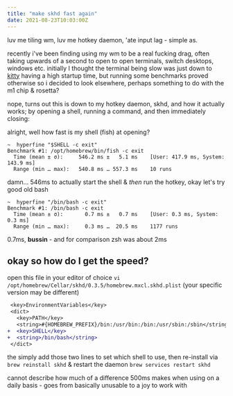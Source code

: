 ```yaml
---
title: "make skhd fast again"
date: 2021-08-23T10:03:00Z
---
```


luv me tiling wm, luv me hotkey daemon, 'ate input lag - simple as.

recently i've been finding using my wm to be a real fucking drag,
often taking upwards of a second to open to open terminals, switch desktops, windows etc.
initially I thought the terminal being slow was just down to [kitty](https://github.com/kovidgoyal/kitty)
having a high startup time, but running some benchmarks proved otherwise so i
decided to look elsewhere, perhaps something to do with the m1 chip & rosetta?

nope, turns out this is down to my hotkey daemon, skhd, and how it actually works; by opening a shell,
running a command, and then immediately closing:

alright, well how fast is my shell (fish) at opening?

```shell
~  hyperfine "$SHELL -c exit"
Benchmark #1: /opt/homebrew/bin/fish -c exit
  Time (mean ± σ):     546.2 ms ±   5.1 ms    [User: 417.9 ms, System: 143.9 ms]
  Range (min … max):   540.8 ms … 557.3 ms    10 runs
```

damn... 546ms to actually start the shell & _then_ run the hotkey, okay let's try
good old bash

```shell
~  hyperfine "/bin/bash -c exit"
Benchmark #1: /bin/bash -c exit
  Time (mean ± σ):       0.7 ms ±   0.7 ms    [User: 0.3 ms, System: 0.3 ms]
  Range (min … max):     0.3 ms …  20.5 ms    1177 runs
```

0.7ms, **bussin** - and for comparison zsh was about 2ms

## okay so how do I get the speed?

open this file in your editor of choice `vi /opt/homebrew/Cellar/skhd/0.3.5/homebrew.mxcl.skhd.plist`
(your specific version may be different)

```diff
 <key>EnvironmentVariables</key>
 <dict>
   <key>PATH</key>
   <string>#{HOMEBREW_PREFIX}/bin:/usr/bin:/bin:/usr/sbin:/sbin</string>
+  <key>SHELL</key>
+  <string>/bin/bash</string>
 </dict>
```

the simply add those two lines to set which shell to use, then re-install via
`brew reinstall skhd` & restart the daemon `brew services restart skhd`

cannot describe how much of a difference 500ms makes when using on a daily basis -
goes from basically unusable to a joy to work with
